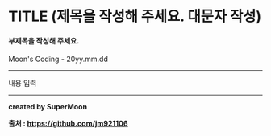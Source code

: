 # TITLE (제목을 작성해 주세요. 대문자 작성)

#### 부제목을 작성해 주세요.

Moon's Coding - 20yy.mm.dd

<hr>

내용 입력

<hr>

**created by SuperMoon**

**출처 : https://github.com/jm921106**

